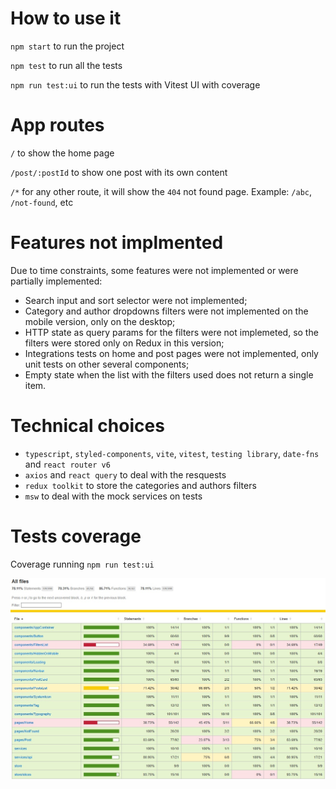 # How to use it

`npm start` to run the project

`npm test` to run all the tests

`npm run test:ui` to run the tests with Vitest UI with coverage

# App routes

`/` to show the home page

`/post/:postId` to show one post with its own content

`/*` for any other route, it will show the `404` not found page. Example: `/abc`, `/not-found`, etc

# Features not implmented

Due to time constraints, some features were not implemented or were partially implemented:

- Search input and sort selector were not implemented;
- Category and author dropdowns filters were not implemented on the mobile version, only on the desktop;
- HTTP state as query params for the filters were not implemeted, so the filters were stored only on Redux in this version;
- Integrations tests on home and post pages were not implemented, only unit tests on other several components;
- Empty state when the list with the filters used does not return a single item.

# Technical choices

- `typescript`, `styled-components`, `vite`, `vitest`, `testing library`, `date-fns` and `react router v6`
- `axios` and `react query` to deal with the resquests
- `redux toolkit` to store the categories and authors filters
- `msw` to deal with the mock services on tests

# Tests coverage

Coverage running `npm run test:ui`

![image](https://github.com/marco-correa/blog-react/blob/main/doc/coverage.jpg)
